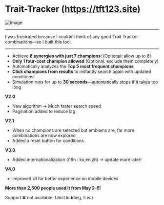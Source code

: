 # Trait-Tracker (https://tft123.site)

![image](https://github.com/user-attachments/assets/f47120f6-f63a-407a-b216-8eb70ef37d96)

---

I was frustrated because I couldn’t think of any good Trait Tracker combinations—so I built this tool.

---

* Achieve **8 synergies with just 7 champions**! (Optional: allow up to 8)
* **Only 1 four-cost champion allowed** (Optional: exclude them completely)
* Automatically analyzes the **Top 5 most frequent champions**
* **Click champions from results** to instantly search again with updated conditions!
* Simulation runs for up to **30 seconds**—automatically stops if it takes too long

**V2.0**

* New algorithm → Much faster search speed
* Pagination added to reduce lag

**V2.1**

* When no champions are selected but emblems are, far more combinations are now explored
* Added a reset button for conditions

**V3.0**

* Added internationalization (i18n : ko,en,zh) -> update more later!

**V4.0**

* Improved UI for better experience on mobile devices

**More than 2,500 people used it from May 2–5!**

Support ❌ not available. (Just kidding, it is.)




